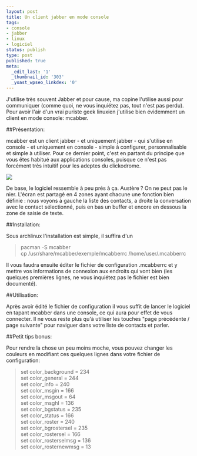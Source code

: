 ```yaml
---
layout: post
title: Un client jabber en mode console
tags:
- console
- jabber
- linux
- logiciel
status: publish
type: post
published: true
meta:
  _edit_last: '1'
  _thumbnail_id: '303'
  _yoast_wpseo_linkdex: '0'
---
```

J'utilise très souvent Jabber et pour cause, ma copine l'utilise aussi pour communiquer (comme quoi, ne vous inquiétez pas, tout n'est pas perdu). Pour avoir l'air d'un vrai puriste geek linuxien j'utilise bien évidemment un client en mode console: mcabber.  

##Présentation:

mcabber est un client jabber - et uniquement jabber - qui s'utilise en console - et uniquement en console - simple à configurer, personnalisable et simple à utiliser. Pour ce dernier point, c'est en partant du principe que vous êtes habitué aux applications consoles, puisque ce n'est pas forcément très intuitif pour les adeptes du clickodrome.

![](http://mcabber.com/screenshots/mcabber20060403.png)  

De base, le logiciel ressemble à peu prés à ça. Austère ? On ne peut pas le nier. L'écran est partagé en 4 zones ayant chacune une fonction bien définie : nous voyons à gauche la liste des contacts, a droite la conversation avec le contact sélectionné, puis en bas un buffer et encore en dessous la zone de saisie de texte.  

##Installation:

Sous archlinux l'installation est simple, il suffira d'un  
>pacman -S mcabber  
>cp /usr/share/mcabber/exemple/mcabberrc /home/user/.mcabberrc

Il vous faudra ensuite éditer le fichier de configuration .mcabberrc et y mettre vos informations de connexion aux endroits qui vont bien (les quelques premières lignes, ne vous inquiétez pas le fichier est bien documenté).

##Utilisation:

Après avoir édité le fichier de configuration il vous suffit de lancer le logiciel en tapant mcabber dans une console, ce qui aura pour effet de vous connecter. Il ne vous reste plus qu'à utiliser les touches "page précédente / page suivante" pour naviguer dans votre liste de contacts et parler.

##Petit tips bonus:

Pour rendre la chose un peu moins moche, vous pouvez changer les couleurs en modifiant ces quelques lignes dans votre fichier de configuration:

>set color_background = 234  
>set color_general = 244  
>set color_info = 240  
>set color_msgin = 166  
>set color_msgout = 64  
>set color_msghl = 136  
>set color_bgstatus = 235  
>set color_status = 166  
>set color_roster = 240  
>set color_bgrostersel = 235  
>set color_rostersel = 166  
>set color_rosterselmsg = 136  
>set color_rosternewmsg = 13
